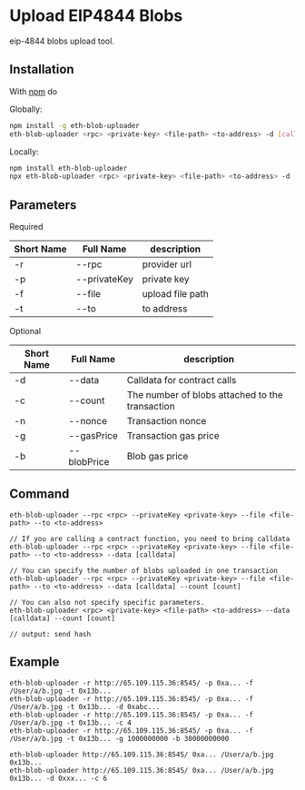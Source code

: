 # Upload EIP4844 Blobs
eip-4844 blobs upload tool.

## Installation

With [npm](https://npmjs.org) do

Globally:
```bash
npm install -g eth-blob-uploader
eth-blob-uploader <rpc> <private-key> <file-path> <to-address> -d [calldata] -c [blob-counts]
```

Locally:
```bash
npm install eth-blob-uploader
npx eth-blob-uploader <rpc> <private-key> <file-path> <to-address> -d [calldata] -c [blob-counts]
```


##  Parameters
Required

| Short Name | Full Name    | description      |   
|------------|--------------|------------------|
| -r         | --rpc        | provider url     |
| -p         | --privateKey | private key      |
| -f         | --file       | upload file path |
| -t         | --to         | to address       |


Optional

| Short Name | Full Name   | description                                     |   
|------------|-------------|-------------------------------------------------|
| -d         | --data      | Calldata for contract calls                     |
| -c         | --count     | The number of blobs attached to the transaction |
| -n         | --nonce     | Transaction nonce                               |
| -g         | --gasPrice  | Transaction gas price                           |
| -b         | --blobPrice | Blob gas price                                  |


## Command
```
eth-blob-uploader --rpc <rpc> --privateKey <private-key> --file <file-path> --to <to-address>

// If you are calling a contract function, you need to bring calldata
eth-blob-uploader --rpc <rpc> --privateKey <private-key> --file <file-path> --to <to-address> --data [calldata]

// You can specify the number of blobs uploaded in one transaction
eth-blob-uploader --rpc <rpc> --privateKey <private-key> --file <file-path> --to <to-address> --data [calldata] --count [count]

// You can also not specify specific parameters.
eth-blob-uploader <rpc> <private-key> <file-path> <to-address> --data [calldata] --count [count]

// output: send hash 
```

## Example
```
eth-blob-uploader -r http://65.109.115.36:8545/ -p 0xa... -f /User/a/b.jpg -t 0x13b...
eth-blob-uploader -r http://65.109.115.36:8545/ -p 0xa... -f /User/a/b.jpg -t 0x13b... -d 0xabc...
eth-blob-uploader -r http://65.109.115.36:8545/ -p 0xa... -f /User/a/b.jpg -t 0x13b... -c 4
eth-blob-uploader -r http://65.109.115.36:8545/ -p 0xa... -f /User/a/b.jpg -t 0x13b... -g 1000000000 -b 30000000000

eth-blob-uploader http://65.109.115.36:8545/ 0xa... /User/a/b.jpg 0x13b...
eth-blob-uploader http://65.109.115.36:8545/ 0xa... /User/a/b.jpg 0x13b... -d 0xxx... -c 6
```
<br/>

